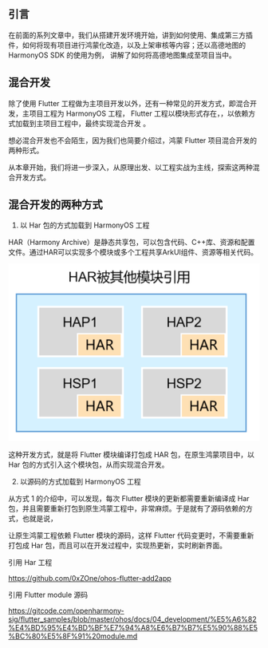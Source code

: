 ## 引言

在前面的系列文章中，我们从搭建开发环境开始，讲到如何使用、集成第三方插件，如何将现有项目进行鸿蒙化改造，以及上架审核等内容；还以高德地图的 HarmonyOS SDK 的使用为例，
讲解了如何将高德地图集成至项目当中。

## 混合开发

除了使用 Flutter 工程做为主项目开发以外，还有一种常见的开发方式，即混合开发，主项目工程为 HarmonyOS 工程， Flutter 工程以模块形式存在，，以依赖方式加载到主项目工程中，最终实现混合开发 。

想必混合开发也不会陌生，因为我们也简要介绍过，鸿蒙 Flutter 项目混合开发的两种形式。

从本章开始，我们将进一步深入，从原理出发、以工程实战为主线，探索这两种混合开发方式。

## 混合开发的两种方式

1. 以 Har 包的方式加载到 HarmonyOS 工程

HAR（Harmony Archive）是静态共享包，可以包含代码、C++库、资源和配置文件。通过HAR可以实现多个模块或多个工程共享ArkUI组件、资源等相关代码。

![alt text](image-19.png)

这种开发方式，就是将 Flutter 模块编译打包成 HAR 包，在原生鸿蒙项目中，以 Har 包的方式引入这个模块包，从而实现混合开发。

2. 以源码的方式加载到 HarmonyOS 工程

从方式 1 的介绍中，可以发现，每次 Flutter 模块的更新都需要重新编译成 Har 包，并且需要重新打包到原生鸿蒙工程中，非常麻烦。于是就有了源码依赖的方式，也就是说，

让原生鸿蒙工程依赖 Flutter 模块的源码，这样 Flutter 代码变更时，不需要重新打包成 Har 包，而且可以在开发过程中，实现热更新，实时刷新界面。

引用 Har 工程

https://github.com/0xZOne/ohos-flutter-add2app

引用 Flutter module 源码

https://gitcode.com/openharmony-sig/flutter_samples/blob/master/ohos/docs/04_development/%E5%A6%82%E4%BD%95%E4%BD%BF%E7%94%A8%E6%B7%B7%E5%90%88%E5%BC%80%E5%8F%91%20module.md